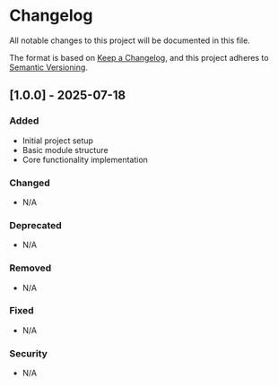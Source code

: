 # Changelog

All notable changes to this project will be documented in this file.

The format is based on [Keep a Changelog](https://keepachangelog.com/en/1.0.0/),
and this project adheres to [Semantic Versioning](https://semver.org/spec/v2.0.0.html).

## [1.0.0] - 2025-07-18

### Added
- Initial project setup
- Basic module structure
- Core functionality implementation

### Changed
- N/A

### Deprecated
- N/A

### Removed
- N/A

### Fixed
- N/A

### Security
- N/A
